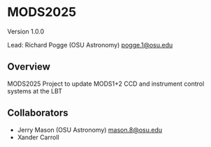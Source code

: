 # MODS2025
Version 1.0.0

Lead: Richard Pogge (OSU Astronomy) pogge.1@osu.edu

## Overview
MODS2025 Project to update MODS1+2 CCD and instrument control systems at the LBT

## Collaborators
- Jerry Mason (OSU Astronomy) mason.8@osu.edu
- Xander Carroll
